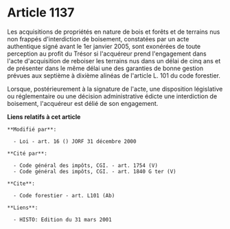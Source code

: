 # Article 1137

Les acquisitions de propriétés en nature de bois et forêts et de terrains nus non frappés d'interdiction de boisement,
constatées par un acte authentique signé avant le 1er janvier 2005, sont exonérées de toute perception au profit du Trésor si
l'acquéreur prend l'engagement dans l'acte d'acquisition de reboiser les terrains nus dans un délai de cinq ans et de
présenter dans le même délai une des garanties de bonne gestion prévues aux septième à dixième alinéas de l'article L. 101 du
code forestier.

Lorsque, postérieurement à la signature de l'acte, une disposition législative ou réglementaire ou une décision
administrative édicte une interdiction de boisement, l'acquéreur est délié de son engagement.

**Liens relatifs à cet article**

	**Modifié par**:

	  - Loi - art. 16 () JORF 31 décembre 2000

	**Cité par**:

	  - Code général des impôts, CGI. - art. 1754 (V)
	  - Code général des impôts, CGI. - art. 1840 G ter (V)

	**Cite**:

	  - Code forestier - art. L101 (Ab)

	**Liens**:

	  - HISTO: Edition du 31 mars 2001
